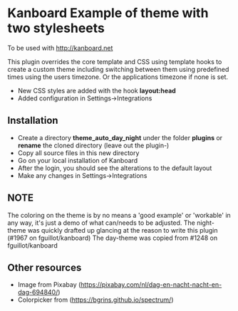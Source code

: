 Kanboard Example of theme with two stylesheets
==============================================

To be used with http://kanboard.net

This plugin overrides the core template and CSS using template hooks to create a custom theme including switching between them using predefined times using the users timezone. Or the applications timezone if none is set.

- New CSS styles are added with the hook **layout:head**
- Added configuration in Settings->Integrations

Installation
------------

- Create a directory **theme_auto_day_night** under the folder **plugins** or **rename** the cloned directory (leave out the plugin-)
- Copy all source files in this new directory
- Go on your local installation of Kanboard
- After the login, you should see the alterations to the default layout
- Make any changes in Settings->Integrations

NOTE
----
The coloring on the theme is by no means a 'good example' or 'workable' in any way, it's just a demo of what can/needs to be adjusted.
The night-theme was quickly drafted up glancing at the reason to write this plugin (#1967 on fguillot/kanboard)
The day-theme was copied from #1248 on fguillot/kanboard


Other resources
---------------

  * Image from Pixabay (https://pixabay.com/nl/dag-en-nacht-nacht-en-dag-694840/)
  * Colorpicker from (https://bgrins.github.io/spectrum/)


